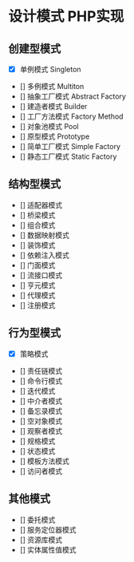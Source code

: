 # 设计模式 PHP实现

## 创建型模式
- [x] 单例模式 Singleton
- [] 多例模式 Multiton
- [] 抽象工厂模式 Abstract Factory
- [] 建造者模式 Builder
- [] 工厂方法模式 Factory Method
- [] 对象池模式 Pool
- [] 原型模式 Prototype
- [] 简单工厂模式 Simple Factory
- [] 静态工厂模式 Static Factory

## 结构型模式
- [] 适配器模式
- [] 桥梁模式
- [] 组合模式
- [] 数据映射模式
- [] 装饰模式
- [] 依赖注入模式
- [] 门面模式
- [] 流接口模式
- [] 亨元模式
- [] 代理模式
- [] 注册模式

## 行为型模式
- [x] 策略模式
- [] 责任链模式
- [] 命令行模式
- [] 迭代模式
- [] 中介者模式
- [] 备忘录模式
- [] 空对象模式
- [] 观察者模式
- [] 规格模式
- [] 状态模式
- [] 模板方法模式
- [] 访问者模式

## 其他模式
- [] 委托模式
- [] 服务定位器模式
- [] 资源库模式
- [] 实体属性值模式

